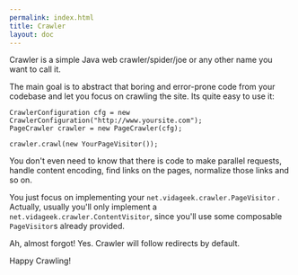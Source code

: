 ```yaml
---
permalink: index.html
title: Crawler
layout: doc
---
```


Crawler is a simple Java web crawler/spider/joe or any other name you want to call it.

The main goal is to abstract that boring and error-prone code from your codebase and let you 
focus on crawling the site. Its quite easy to use it:

    CrawlerConfiguration cfg = new CrawlerConfiguration("http://www.yoursite.com");
    PageCrawler crawler = new PageCrawler(cfg);
    
    crawler.crawl(new YourPageVisitor());

You don't even need to know that there is code to make parallel requests, handle content encoding,
find links on the pages, normalize those links and so on.

You just focus on implementing your `net.vidageek.crawler.PageVisitor` . Actually, usually you'll only implement a
`net.vidageek.crawler.ContentVisitor`, since you'll use some composable `PageVisitor`s already provided.

Ah, almost forgot! Yes. Crawler will follow redirects by default.

Happy Crawling! 
